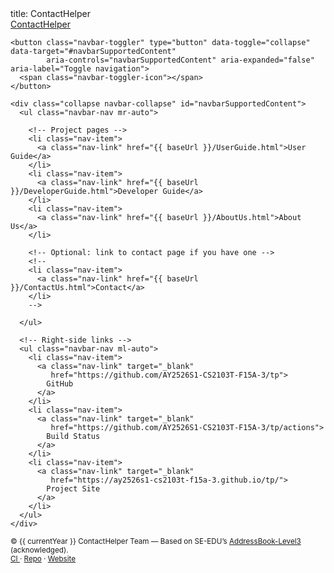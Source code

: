 <frontmatter>
  title: ContactHelper
</frontmatter>

<nav class="navbar navbar-dark bg-dark navbar-expand-lg">
  <div class="container">
    <a class="navbar-brand" href="{{ baseUrl }}/index.html">
      <!-- Project name / brand -->
      ContactHelper
    </a>

    <button class="navbar-toggler" type="button" data-toggle="collapse" data-target="#navbarSupportedContent"
            aria-controls="navbarSupportedContent" aria-expanded="false" aria-label="Toggle navigation">
      <span class="navbar-toggler-icon"></span>
    </button>

    <div class="collapse navbar-collapse" id="navbarSupportedContent">
      <ul class="navbar-nav mr-auto">

        <!-- Project pages -->
        <li class="nav-item">
          <a class="nav-link" href="{{ baseUrl }}/UserGuide.html">User Guide</a>
        </li>
        <li class="nav-item">
          <a class="nav-link" href="{{ baseUrl }}/DeveloperGuide.html">Developer Guide</a>
        </li>
        <li class="nav-item">
          <a class="nav-link" href="{{ baseUrl }}/AboutUs.html">About Us</a>
        </li>

        <!-- Optional: link to contact page if you have one -->
        <!--
        <li class="nav-item">
          <a class="nav-link" href="{{ baseUrl }}/ContactUs.html">Contact</a>
        </li>
        -->

      </ul>

      <!-- Right-side links -->
      <ul class="navbar-nav ml-auto">
        <li class="nav-item">
          <a class="nav-link" target="_blank"
             href="https://github.com/AY2526S1-CS2103T-F15A-3/tp">
            GitHub
          </a>
        </li>
        <li class="nav-item">
          <a class="nav-link" target="_blank"
             href="https://github.com/AY2526S1-CS2103T-F15A-3/tp/actions">
            Build Status
          </a>
        </li>
        <li class="nav-item">
          <a class="nav-link" target="_blank"
             href="https://ay2526s1-cs2103t-f15a-3.github.io/tp/">
            Project Site
          </a>
        </li>
      </ul>
    </div>
  </div>
</nav>

<main class="page container mt-4 mb-5">
  <div class="row">
    <div class="col-lg-12">
      <div class="content">
        <placeholder id="content"/>
      </div>
    </div>
  </div>
</main>

<footer class="bg-light border-top py-3">
  <div class="container d-flex flex-column flex-md-row justify-content-between align-items-center">
    <div class="mb-2 mb-md-0">
      <small>
        © {{ currentYear }} ContactHelper Team —
        <span>
          Based on SE-EDU’s
          <a target="_blank" href="https://se-education.org">AddressBook-Level3</a>
          (acknowledged).
        </span>
      </small>
    </div>
    <div>
      <small>
        <a target="_blank" href="https://github.com/AY2526S1-CS2103T-F15A-3/tp/actions/workflows/gradle.yml">
          CI
        </a> ·
        <a target="_blank" href="https://github.com/AY2526S1-CS2103T-F15A-3/tp">Repo</a> ·
        <a target="_blank" href="https://ay2526s1-cs2103t-f15a-3.github.io/tp/">Website</a>
      </small>
    </div>
  </div>
</footer>
